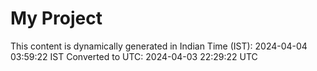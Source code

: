 # My Project

This content is dynamically generated in Indian Time (IST): 2024-04-04 03:59:22 IST
Converted to UTC: 2024-04-03 22:29:22 UTC
